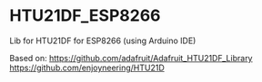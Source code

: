 # HTU21DF_ESP8266
Lib for HTU21DF for ESP8266 (using Arduino IDE)

Based on:
https://github.com/adafruit/Adafruit_HTU21DF_Library
https://github.com/enjoyneering/HTU21D
